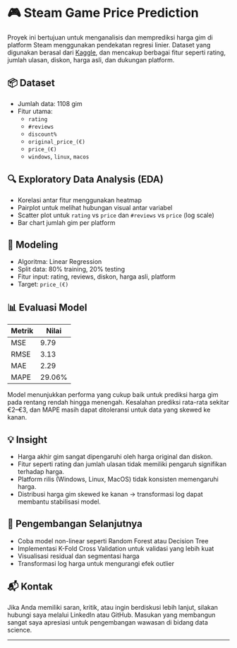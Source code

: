 # 🎮 Steam Game Price Prediction

Proyek ini bertujuan untuk menganalisis dan memprediksi harga gim di platform Steam menggunakan pendekatan regresi linier. Dataset yang digunakan berasal dari [Kaggle](https://www.kaggle.com/datasets), dan mencakup berbagai fitur seperti rating, jumlah ulasan, diskon, harga asli, dan dukungan platform.

## 📦 Dataset
- Jumlah data: 1108 gim
- Fitur utama:
  - `rating`
  - `#reviews`
  - `discount%`
  - `original_price_(€)`
  - `price_(€)`
  - `windows`, `linux`, `macos`

## 🔍 Exploratory Data Analysis (EDA)
- Korelasi antar fitur menggunakan heatmap
- Pairplot untuk melihat hubungan visual antar variabel
- Scatter plot untuk `rating` vs `price` dan `#reviews` vs `price` (log scale)
- Bar chart jumlah gim per platform

## 🧠 Modeling
- Algoritma: Linear Regression
- Split data: 80% training, 20% testing
- Fitur input: rating, reviews, diskon, harga asli, platform
- Target: `price_(€)`

## 📊 Evaluasi Model
| Metrik | Nilai |
|--------|-------|
| MSE    | 9.79  |
| RMSE   | 3.13  |
| MAE    | 2.29  |
| MAPE   | 29.06% |

Model menunjukkan performa yang cukup baik untuk prediksi harga gim pada rentang rendah hingga menengah. Kesalahan prediksi rata-rata sekitar €2–€3, dan MAPE masih dapat ditoleransi untuk data yang skewed ke kanan.

## 💡 Insight
- Harga akhir gim sangat dipengaruhi oleh harga original dan diskon.
- Fitur seperti rating dan jumlah ulasan tidak memiliki pengaruh signifikan terhadap harga.
- Platform rilis (Windows, Linux, MacOS) tidak konsisten memengaruhi harga.
- Distribusi harga gim skewed ke kanan → transformasi log dapat membantu stabilisasi model.

## 🚀 Pengembangan Selanjutnya
- Coba model non-linear seperti Random Forest atau Decision Tree
- Implementasi K-Fold Cross Validation untuk validasi yang lebih kuat
- Visualisasi residual dan segmentasi harga
- Transformasi log harga untuk mengurangi efek outlier

## 📬 Kontak
Jika Anda memiliki saran, kritik, atau ingin berdiskusi lebih lanjut, silakan hubungi saya melalui LinkedIn atau GitHub. Masukan yang membangun sangat saya apresiasi untuk pengembangan wawasan di bidang data science.

---

